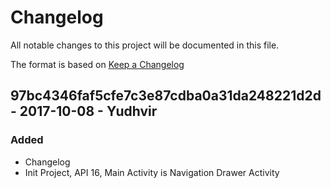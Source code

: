 # Changelog
All notable changes to this project will be documented in this file.

The format is based on [Keep a Changelog](http://keepachangelog.com/en/1.0.0/)

## 97bc4346faf5cfe7c3e87cdba0a31da248221d2d - 2017-10-08 - Yudhvir
### Added
- Changelog
- Init Project, API 16, Main Activity is Navigation Drawer Activity
